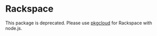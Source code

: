 # Rackspace

This package is deprecated. Please use [pkgcloud](https://github.com/nodejitsu/pkgcloud) for Rackspace with node.js.